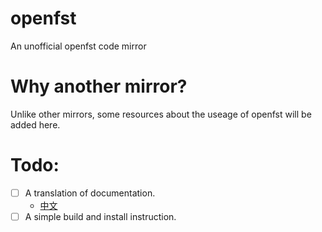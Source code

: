 # openfst
An unofficial openfst code mirror

# Why another mirror?
Unlike other mirrors, some resources about the useage of openfst will be added here.

# Todo:
- [ ] A translation of documentation.
  - [中文]()
- [ ] A simple build and install instruction.
